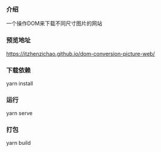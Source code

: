 ### 介绍

一个操作DOM来下载不同尺寸图片的网站

### 预览地址

https://itzhenzichao.github.io/dom-conversion-picture-web/

### 下载依赖

yarn install

### 运行

yarn serve

### 打包

yarn build
